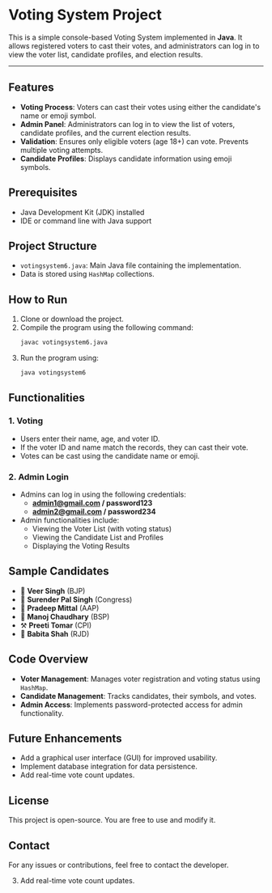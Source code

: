 # Voting System Project

This is a simple console-based Voting System implemented in **Java**. It allows registered voters to cast their votes, and administrators can log in to view the voter list, candidate profiles, and election results.

---
## Features
- **Voting Process**: Voters can cast their votes using either the candidate's name or emoji symbol.
- **Admin Panel**: Administrators can log in to view the list of voters, candidate profiles, and the current election results.
- **Validation**: Ensures only eligible voters (age 18+) can vote. Prevents multiple voting attempts.
- **Candidate Profiles**: Displays candidate information using emoji symbols.

## Prerequisites
- Java Development Kit (JDK) installed
- IDE or command line with Java support

## Project Structure
- `votingsystem6.java`: Main Java file containing the implementation.
- Data is stored using `HashMap` collections.

## How to Run
1. Clone or download the project.
2. Compile the program using the following command:
    ```bash
    javac votingsystem6.java
    ```
3. Run the program using:
    ```bash
    java votingsystem6
    ```

## Functionalities
### 1. Voting
- Users enter their name, age, and voter ID.
- If the voter ID and name match the records, they can cast their vote.
- Votes can be cast using the candidate name or emoji.

### 2. Admin Login
- Admins can log in using the following credentials:
  - **admin1@gmail.com / password123**
  - **admin2@gmail.com / password234**
- Admin functionalities include:
  - Viewing the Voter List (with voting status)
  - Viewing the Candidate List and Profiles
  - Displaying the Voting Results

## Sample Candidates
- 🪷 **Veer Singh** (BJP)
- 🙏 **Surender Pal Singh** (Congress)
- 🧹 **Pradeep Mittal** (AAP)
- 🐘 **Manoj Chaudhary** (BSP)
- ⚒ **Preeti Tomar** (CPI)
- 🏮 **Babita Shah** (RJD)

## Code Overview
- **Voter Management**: Manages voter registration and voting status using `HashMap`.
- **Candidate Management**: Tracks candidates, their symbols, and votes.
- **Admin Access**: Implements password-protected access for admin functionality.

## Future Enhancements
- Add a graphical user interface (GUI) for improved usability.
- Implement database integration for data persistence.
- Add real-time vote count updates.

## License
This project is open-source. You are free to use and modify it.

## Contact
For any issues or contributions, feel free to contact the developer.

3. Add real-time vote count updates.
